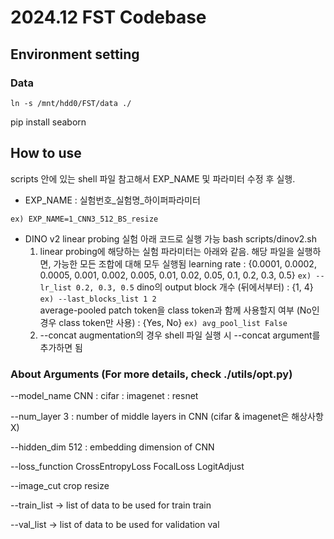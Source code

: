 # 2024.12 FST Codebase
## Environment setting
### Data

```
ln -s /mnt/hdd0/FST/data ./
```


pip install seaborn

## How to use
scripts 안에 있는 shell 파일 참고해서 EXP_NAME 및 파라미터 수정 후 실행.
- EXP_NAME : 실험번호_실험명_하이퍼파라미터
```
ex) EXP_NAME=1_CNN3_512_BS_resize
```
- DINO v2 linear probing 실험 아래 코드로 실행 가능
  bash scripts/dinov2.sh
  1. linear probing에 해당하는 실험 파라미터는 아래와 같음. 해당 파일을 실행하면, 가능한 모든 조합에 대해 모두 실행됨
      learning rate : {0.0001, 0.0002, 0.0005, 0.001, 0.002, 0.005, 0.01, 0.02, 0.05, 0.1, 0.2, 0.3, 0.5}
         ```
         ex) --lr_list 0.2, 0.3, 0.5
         ```
      dino의 output block 개수 (뒤에서부터) : {1, 4}
         ```
         ex) --last_blocks_list 1 2
         ```     
      average-pooled patch token을 class token과 함께 사용할지 여부 (No인 경우 class token만 사용) : {Yes, No}
         ```
         ex) avg_pool_list False
         ```
  3. --concat augmentation의 경우 shell 파일 실행 시 --concat argument를 추가하면 됨
  
### About Arguments (For more details, check ./utils/opt.py)
--model_name 
    CNN :
    cifar : 
    imagenet : resnet

--num_layer 
    3 : number of middle layers in CNN (cifar & imagenet은 해상사항 X)

--hidden_dim 
    512 : embedding dimension of CNN

--loss_function
    CrossEntropyLoss
    FocalLoss
    LogitAdjust 

--image_cut
    crop
    resize

--train_list -> list of data to be used for train
    train 


--val_list -> list of data to be used for validation
    val
